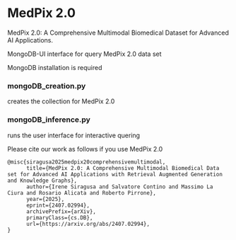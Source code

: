 # MedPix 2.0
MedPix 2.0: A Comprehensive Multimodal Biomedical Dataset for Advanced AI Applications.

MongoDB-UI interface for query MedPix 2.0 data set

MongoDB installation is required

### mongoDB_creation.py
creates the collection for MedPix 2.0

### mongoDB_inference.py
runs the user interface for interactive quering


Please cite our work as follows if you use MedPix 2.0 
```
@misc{siragusa2025medpix20comprehensivemultimodal,
      title={MedPix 2.0: A Comprehensive Multimodal Biomedical Data set for Advanced AI Applications with Retrieval Augmented Generation and Knowledge Graphs}, 
      author={Irene Siragusa and Salvatore Contino and Massimo La Ciura and Rosario Alicata and Roberto Pirrone},
      year={2025},
      eprint={2407.02994},
      archivePrefix={arXiv},
      primaryClass={cs.DB},
      url={https://arxiv.org/abs/2407.02994}, 
}
```